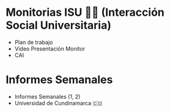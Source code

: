 # Monitorias ISU 👩‍💻 (Interacción Social Universitaria)
* Plan de trabajo
* Video Presentación Monitor
* CAI

# Informes Semanales
*  Informes Semanales (1, 2)
*  Universidad de Cundinamarca 🇨🇴
